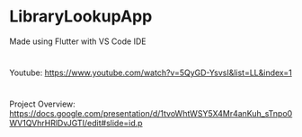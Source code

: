 # LibraryLookupApp

Made using Flutter with VS Code IDE
#
Youtube: https://www.youtube.com/watch?v=5QyGD-YsvsI&list=LL&index=1 
#
Project Overview: https://docs.google.com/presentation/d/1tvoWhtWSY5X4Mr4anKuh_sTnpo0WV1QVhrHRlDvJGTI/edit#slide=id.p
